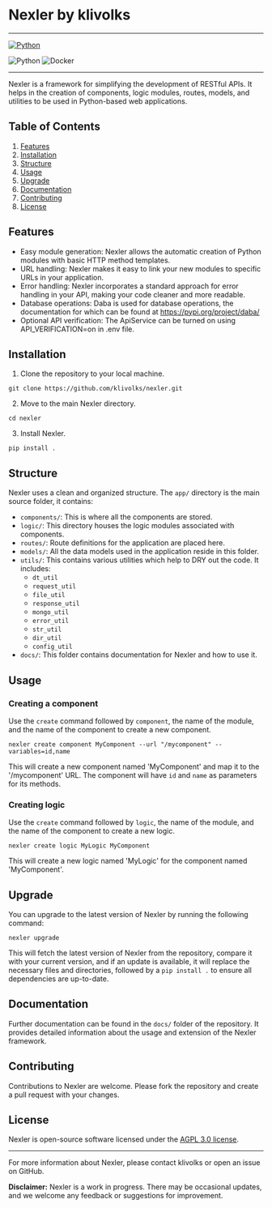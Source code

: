 # Nexler by klivolks

---

<p align="left">
  <a href="https://www.python.org/"><img alt="Python" src="https://img.shields.io/badge/Python-3776AB?style=for-the-badge&logo=python&logoColor=white"/></a>
</p>

![Python](https://img.shields.io/badge/python-v3.7+-blue.svg)
![Docker](https://img.shields.io/badge/docker%20build-automated-066da5.svg)

---

Nexler is a framework for simplifying the development of RESTful APIs. It helps in the creation of components, logic modules, routes, models, and utilities to be used in Python-based web applications.

## Table of Contents

1. [Features](#features)
2. [Installation](#installation)
3. [Structure](#structure)
4. [Usage](#usage)
5. [Upgrade](#upgrade)
6. [Documentation](#documentation)
7. [Contributing](#contributing)
8. [License](#license)

## Features

* Easy module generation: Nexler allows the automatic creation of Python modules with basic HTTP method templates.
* URL handling: Nexler makes it easy to link your new modules to specific URLs in your application.
* Error handling: Nexler incorporates a standard approach for error handling in your API, making your code cleaner and more readable.
* Database operations: Daba is used for database operations, the documentation for which can be found at https://pypi.org/project/daba/
* Optional API verification: The ApiService can be turned on using API_VERIFICATION=on in .env file.

## Installation

1. Clone the repository to your local machine.
```shell
git clone https://github.com/klivolks/nexler.git
```

2. Move to the main Nexler directory.
```shell
cd nexler
```

3. Install Nexler.
```shell
pip install .
```

## Structure

Nexler uses a clean and organized structure. The `app/` directory is the main source folder, it contains:

- `components/`: This is where all the components are stored.
- `logic/`: This directory houses the logic modules associated with components.
- `routes/`: Route definitions for the application are placed here.
- `models/`: All the data models used in the application reside in this folder.
- `utils/`: This contains various utilities which help to DRY out the code. It includes:
    - `dt_util`
    - `request_util`
    - `file_util`
    - `response_util`
    - `mongo_util`
    - `error_util`
    - `str_util`
    - `dir_util`
    - `config_util`
- `docs/`: This folder contains documentation for Nexler and how to use it.

## Usage

### Creating a component

Use the `create` command followed by `component`, the name of the module, and the name of the component to create a new component.

```shell
nexler create component MyComponent --url "/mycomponent" --variables=id,name
```

This will create a new component named 'MyComponent' and map it to the '/mycomponent' URL. The component will have `id` and `name` as parameters for its methods.

### Creating logic

Use the `create` command followed by `logic`, the name of the module, and the name of the component to create a new logic.

```shell
nexler create logic MyLogic MyComponent
```

This will create a new logic named 'MyLogic' for the component named 'MyComponent'.



## Upgrade

You can upgrade to the latest version of Nexler by running the following command:

```shell
nexler upgrade
```

This will fetch the latest version of Nexler from the repository, compare it with your current version, and if an update is available, it will replace the necessary files and directories, followed by a `pip install .` to ensure all dependencies are up-to-date.

## Documentation

Further documentation can be found in the `docs/` folder of the repository. It provides detailed information about the usage and extension of the Nexler framework.

## Contributing

Contributions to Nexler are welcome. Please fork the repository and create a pull request with your changes.

## License

Nexler is open-source software licensed under the [AGPL 3.0 license](LICENSE).

---

For more information about Nexler, please contact klivolks or open an issue on GitHub.

**Disclaimer:** Nexler is a work in progress. There may be occasional updates, and we welcome any feedback or suggestions for improvement.
